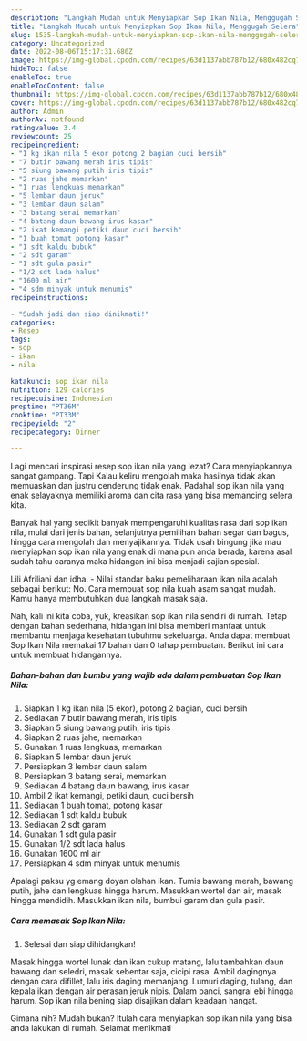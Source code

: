 ```yaml
---
description: "Langkah Mudah untuk Menyiapkan Sop Ikan Nila, Menggugah Selera"
title: "Langkah Mudah untuk Menyiapkan Sop Ikan Nila, Menggugah Selera"
slug: 1535-langkah-mudah-untuk-menyiapkan-sop-ikan-nila-menggugah-selera
category: Uncategorized
date: 2022-08-06T15:17:31.680Z
image: https://img-global.cpcdn.com/recipes/63d1137abb787b12/680x482cq70/sop-ikan-nila-foto-resep-utama.jpg
hideToc: false
enableToc: true
enableTocContent: false
thumbnail: https://img-global.cpcdn.com/recipes/63d1137abb787b12/680x482cq70/sop-ikan-nila-foto-resep-utama.jpg
cover: https://img-global.cpcdn.com/recipes/63d1137abb787b12/680x482cq70/sop-ikan-nila-foto-resep-utama.jpg
author: Admin
authorAv: notfound
ratingvalue: 3.4
reviewcount: 25
recipeingredient:
- "1 kg ikan nila 5 ekor potong 2 bagian cuci bersih"
- "7 butir bawang merah iris tipis"
- "5 siung bawang putih iris tipis"
- "2 ruas jahe memarkan"
- "1 ruas lengkuas memarkan"
- "5 lembar daun jeruk"
- "3 lembar daun salam"
- "3 batang serai memarkan"
- "4 batang daun bawang irus kasar"
- "2 ikat kemangi petiki daun cuci bersih"
- "1 buah tomat potong kasar"
- "1 sdt kaldu bubuk"
- "2 sdt garam"
- "1 sdt gula pasir"
- "1/2 sdt lada halus"
- "1600 ml air"
- "4 sdm minyak untuk menumis"
recipeinstructions:

- "Sudah jadi dan siap dinikmati!"
categories:
- Resep
tags:
- sop
- ikan
- nila

katakunci: sop ikan nila 
nutrition: 129 calories
recipecuisine: Indonesian
preptime: "PT36M"
cooktime: "PT33M"
recipeyield: "2"
recipecategory: Dinner

---
```



Lagi mencari inspirasi resep sop ikan nila yang lezat? Cara menyiapkannya sangat gampang. Tapi Kalau keliru mengolah maka hasilnya tidak akan memuaskan dan justru cenderung tidak enak. Padahal sop ikan nila yang enak selayaknya memiliki aroma dan cita rasa yang bisa memancing selera kita.


Banyak hal yang sedikit banyak mempengaruhi kualitas rasa dari sop ikan nila, mulai dari jenis bahan, selanjutnya pemilihan bahan segar dan bagus, hingga cara mengolah dan menyajikannya. Tidak usah bingung jika mau menyiapkan sop ikan nila yang enak di mana pun anda berada, karena asal sudah tahu caranya maka hidangan ini bisa menjadi sajian spesial.

Lili Afriliani dan idha. - Nilai standar baku pemeliharaan ikan nila adalah sebagai berikut: No. Cara membuat sop nila kuah asam sangat mudah. Kamu hanya membutuhkan dua langkah masak saja.


Nah, kali ini kita coba, yuk, kreasikan sop ikan nila sendiri di rumah. Tetap dengan bahan sederhana, hidangan ini bisa memberi manfaat untuk membantu menjaga kesehatan tubuhmu sekeluarga. Anda dapat membuat Sop Ikan Nila memakai 17 bahan dan 0 tahap pembuatan. Berikut ini cara untuk membuat hidangannya.

<!--inarticleads1-->

##### Bahan-bahan dan bumbu yang wajib ada dalam pembuatan Sop Ikan Nila:

1. Siapkan 1 kg ikan nila (5 ekor), potong 2 bagian, cuci bersih
1. Sediakan 7 butir bawang merah, iris tipis
1. Siapkan 5 siung bawang putih, iris tipis
1. Siapkan 2 ruas jahe, memarkan
1. Gunakan 1 ruas lengkuas, memarkan
1. Siapkan 5 lembar daun jeruk
1. Persiapkan 3 lembar daun salam
1. Persiapkan 3 batang serai, memarkan
1. Sediakan 4 batang daun bawang, irus kasar
1. Ambil 2 ikat kemangi, petiki daun, cuci bersih
1. Sediakan 1 buah tomat, potong kasar
1. Sediakan 1 sdt kaldu bubuk
1. Sediakan 2 sdt garam
1. Gunakan 1 sdt gula pasir
1. Gunakan 1/2 sdt lada halus
1. Gunakan 1600 ml air
1. Persiapkan 4 sdm minyak untuk menumis


Apalagi paksu yg emang doyan olahan ikan. Tumis bawang merah, bawang putih, jahe dan lengkuas hingga harum. Masukkan wortel dan air, masak hingga mendidih. Masukkan ikan nila, bumbui garam dan gula pasir. 

<!--inarticleads2-->

##### Cara memasak Sop Ikan Nila:


1. Selesai dan siap dihidangkan!

Masak hingga wortel lunak dan ikan cukup matang, lalu tambahkan daun bawang dan seledri, masak sebentar saja, cicipi rasa. Ambil dagingnya dengan cara difillet, lalu iris daging memanjang. Lumuri daging, tulang, dan kepala ikan dengan air perasan jeruk nipis. Dalam panci, sangrai ebi hingga harum. Sop ikan nila bening siap disajikan dalam keadaan hangat. 

Gimana nih? Mudah bukan? Itulah cara menyiapkan sop ikan nila yang bisa anda lakukan di rumah. Selamat menikmati
